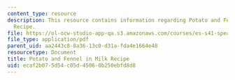 ```yaml
---
content_type: resource
description: This resource contains information regarding Potato and Fennel in Milk
  Recipe.
file: https://ol-ocw-studio-app-qa.s3.amazonaws.com/courses/es-s41-speak-italian-with-your-mouth-full-spring-2012/ecaf2b075d54c05d45060b250ebfd8d8_MITES_S41S12_recipe_8a.pdf
file_type: application/pdf
parent_uid: aa2443c8-8a36-13c0-d31a-fda4e1664e48
resourcetype: Document
title: Potato and Fennel in Milk Recipe
uid: ecaf2b07-5d54-c05d-4506-0b250ebfd8d8
---
```

